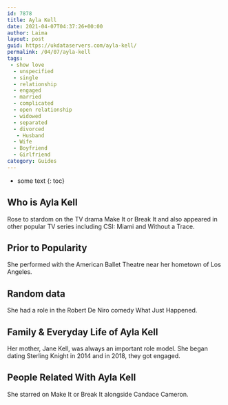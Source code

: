 ```yaml
---
id: 7878
title: Ayla Kell
date: 2021-04-07T04:37:26+00:00
author: Laima
layout: post
guid: https://ukdataservers.com/ayla-kell/
permalink: /04/07/ayla-kell
tags:
 - show love
  - unspecified
  - single
  - relationship
  - engaged
  - married
  - complicated
  - open relationship
  - widowed
  - separated
  - divorced
   - Husband
  - Wife
  - Boyfriend
  - Girlfriend
category: Guides
---
```


* some text
{: toc}


## Who is Ayla Kell
                  
                  
                  
Rose to stardom on the TV drama Make It or Break It and also appeared in other popular TV series including CSI: Miami and Without a Trace. 
                  
              
            
              
            
                
                
                
## Prior to Popularity
                  
                  
                  
She performed with the American Ballet Theatre near her hometown of Los Angeles. 
                  
              
            
              
            
                
                
                
## Random data
                  
                  
                  
She had a role in the Robert De Niro comedy What Just Happened. 
                  
              
            
              
            
                
                
                
## Family & Everyday Life of Ayla Kell
                  
                  
                  
Her mother, Jane Kell, was always an important role model. She began dating Sterling Knight in 2014 and in 2018, they got engaged. 
                  
              
            
              
            
                
                
                
## People Related With Ayla Kell
                  
                  
                  
She starred on Make It or Break It alongside Candace Cameron. 
                  
              
            
              
            
                
              
            
              
              
            
            
              
            
          
          
          